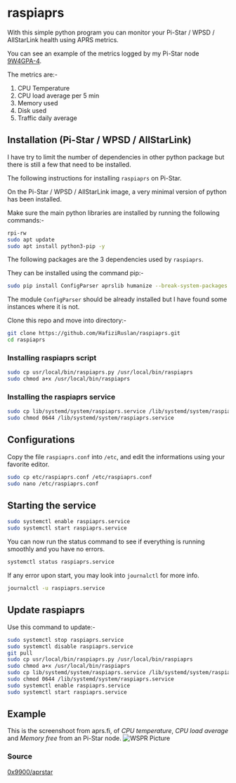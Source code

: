 # raspiaprs

With this simple python program you can monitor your Pi-Star / WPSD / AllStarLink health using APRS metrics.

You can see an example of the metrics logged by my Pi-Star node [9W4GPA-4](https://aprs.fi/telemetry/a/9W4GPA-4?range=day).

The metrics are:-

1. CPU Temperature
2. CPU load average per 5 min
3. Memory used
4. Disk used
5. Traffic daily average

## Installation (Pi-Star / WPSD / AllStarLink)

I have try to limit the number of dependencies in other python package but there is still a few that need to be installed.

The following instructions for installing `raspiaprs` on Pi-Star.

On the Pi-Star / WPSD / AllStarLink image, a very minimal version of python has been installed.

Make sure the main python libraries are installed by running the following commands:-

```bash
rpi-rw
sudo apt update
sudo apt install python3-pip -y
```

The following packages are the 3 dependencies used by `raspiaprs`.

They can be installed using the command pip:-

```bash
sudo pip install ConfigParser aprslib humanize --break-system-packages
```

The module `ConfigParser` should be already installed but I have found some instances where it is not.

Clone this repo and move into directory:-

```bash
git clone https://github.com/HafiziRuslan/raspiaprs.git
cd raspiaprs
```

### Installing raspiaprs script

```bash
sudo cp usr/local/bin/raspiaprs.py /usr/local/bin/raspiaprs
sudo chmod a+x /usr/local/bin/raspiaprs
```

### Installing the raspiaprs service

```bash
sudo cp lib/systemd/system/raspiaprs.service /lib/systemd/system/raspiaprs.service
sudo chmod 0644 /lib/systemd/system/raspiaprs.service
```

## Configurations

Copy the file `raspiaprs.conf` into `/etc`, and edit the informations using your favorite editor.

```bash
sudo cp etc/raspiaprs.conf /etc/raspiaprs.conf
sudo nano /etc/raspiaprs.conf
```

## Starting the service

```bash
sudo systemctl enable raspiaprs.service
sudo systemctl start raspiaprs.service
```

You can now run the status command to see if everything is running smoothly and you have no errors.

```bash
systemctl status raspiaprs.service
```

If any error upon start, you may look into `journalctl` for more info.

```bash
journalctl -u raspiaprs.service
```

## Update raspiaprs

Use this command to update:-

```bash
sudo systemctl stop raspiaprs.service
sudo systemctl disable raspiaprs.service
git pull
sudo cp usr/local/bin/raspiaprs.py /usr/local/bin/raspiaprs
sudo chmod a+x /usr/local/bin/raspiaprs
sudo cp lib/systemd/system/raspiaprs.service /lib/systemd/system/raspiaprs.service
sudo chmod 0644 /lib/systemd/system/raspiaprs.service
sudo systemctl enable raspiaprs.service
sudo systemctl start raspiaprs.service
```

## Example

This is the screenshoot from aprs.fi, of _CPU temperature_, _CPU load average_ and _Memory free_ from an Pi-Star node.
![WSPR Picture](misc/metrics.png)

### Source

[0x9900/aprstar](https://github.com/0x9900/aprstar)
